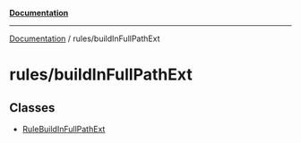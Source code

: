 [**Documentation**](../../README.md)

***

[Documentation](../../README.md) / rules/buildInFullPathExt

# rules/buildInFullPathExt

## Classes

- [RuleBuildInFullPathExt](classes/RuleBuildInFullPathExt.md)
